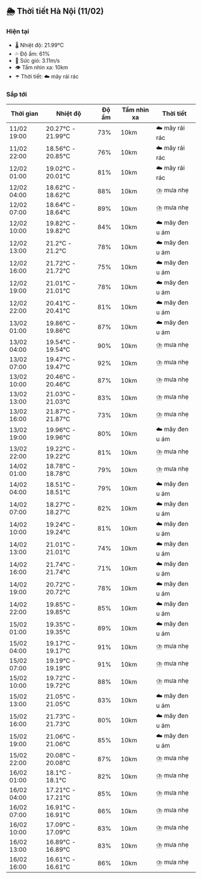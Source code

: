 ## 🌦️ Thời tiết Hà Nội (11/02)

### Hiện tại

- 🌡️ Nhiệt độ: 21.99℃
- 💦 Độ ẩm: 61%
- 💨 Sức gió: 3.11m/s
- 👁️ Tầm nhìn xa: 10km
- ☂️ Thời tiết: ☁️ mây rải rác

### Sắp tới

| Thời gian | Nhiệt độ | Độ ẩm | Tầm nhìn xa | Thời tiết |
| --- | --- | --- | --- | --- |
| 11/02 19:00 | 20.27℃ - 21.99℃ | 73% | 10km | ☁️ mây rải rác |
| 11/02 22:00 | 18.56℃ - 20.85℃ | 76% | 10km | ☁️ mây rải rác |
| 12/02 01:00 | 19.02℃ - 20.01℃ | 81% | 10km | ☁️ mây rải rác |
| 12/02 04:00 | 18.62℃ - 18.62℃ | 88% | 10km | ⛈️ mưa nhẹ |
| 12/02 07:00 | 18.64℃ - 18.64℃ | 89% | 10km | ⛈️ mưa nhẹ |
| 12/02 10:00 | 19.82℃ - 19.82℃ | 84% | 10km | ☁️ mây đen u ám |
| 12/02 13:00 | 21.2℃ - 21.2℃ | 78% | 10km | ☁️ mây đen u ám |
| 12/02 16:00 | 21.72℃ - 21.72℃ | 75% | 10km | ☁️ mây đen u ám |
| 12/02 19:00 | 21.01℃ - 21.01℃ | 78% | 10km | ☁️ mây đen u ám |
| 12/02 22:00 | 20.41℃ - 20.41℃ | 81% | 10km | ☁️ mây đen u ám |
| 13/02 01:00 | 19.86℃ - 19.86℃ | 87% | 10km | ☁️ mây đen u ám |
| 13/02 04:00 | 19.54℃ - 19.54℃ | 90% | 10km | ⛈️ mưa nhẹ |
| 13/02 07:00 | 19.47℃ - 19.47℃ | 92% | 10km | ⛈️ mưa nhẹ |
| 13/02 10:00 | 20.46℃ - 20.46℃ | 87% | 10km | ⛈️ mưa nhẹ |
| 13/02 13:00 | 21.03℃ - 21.03℃ | 83% | 10km | ⛈️ mưa nhẹ |
| 13/02 16:00 | 21.87℃ - 21.87℃ | 73% | 10km | ⛈️ mưa nhẹ |
| 13/02 19:00 | 19.96℃ - 19.96℃ | 80% | 10km | ☁️ mây đen u ám |
| 13/02 22:00 | 19.22℃ - 19.22℃ | 81% | 10km | ⛈️ mưa nhẹ |
| 14/02 01:00 | 18.78℃ - 18.78℃ | 79% | 10km | ⛈️ mưa nhẹ |
| 14/02 04:00 | 18.51℃ - 18.51℃ | 79% | 10km | ☁️ mây đen u ám |
| 14/02 07:00 | 18.27℃ - 18.27℃ | 82% | 10km | ☁️ mây đen u ám |
| 14/02 10:00 | 19.24℃ - 19.24℃ | 81% | 10km | ☁️ mây đen u ám |
| 14/02 13:00 | 21.01℃ - 21.01℃ | 74% | 10km | ☁️ mây đen u ám |
| 14/02 16:00 | 21.74℃ - 21.74℃ | 71% | 10km | ☁️ mây đen u ám |
| 14/02 19:00 | 20.72℃ - 20.72℃ | 78% | 10km | ☁️ mây đen u ám |
| 14/02 22:00 | 19.85℃ - 19.85℃ | 85% | 10km | ☁️ mây đen u ám |
| 15/02 01:00 | 19.35℃ - 19.35℃ | 89% | 10km | ☁️ mây đen u ám |
| 15/02 04:00 | 19.17℃ - 19.17℃ | 91% | 10km | ⛈️ mưa nhẹ |
| 15/02 07:00 | 19.19℃ - 19.19℃ | 91% | 10km | ⛈️ mưa nhẹ |
| 15/02 10:00 | 19.72℃ - 19.72℃ | 88% | 10km | ⛈️ mưa nhẹ |
| 15/02 13:00 | 21.05℃ - 21.05℃ | 83% | 10km | ☁️ mây đen u ám |
| 15/02 16:00 | 21.73℃ - 21.73℃ | 80% | 10km | ☁️ mây đen u ám |
| 15/02 19:00 | 21.06℃ - 21.06℃ | 85% | 10km | ☁️ mây đen u ám |
| 15/02 22:00 | 20.08℃ - 20.08℃ | 87% | 10km | ⛈️ mưa nhẹ |
| 16/02 01:00 | 18.1℃ - 18.1℃ | 82% | 10km | ⛈️ mưa nhẹ |
| 16/02 04:00 | 17.21℃ - 17.21℃ | 85% | 10km | ⛈️ mưa nhẹ |
| 16/02 07:00 | 16.91℃ - 16.91℃ | 86% | 10km | ⛈️ mưa nhẹ |
| 16/02 10:00 | 17.09℃ - 17.09℃ | 83% | 10km | ⛈️ mưa nhẹ |
| 16/02 13:00 | 16.89℃ - 16.89℃ | 83% | 10km | ⛈️ mưa nhẹ |
| 16/02 16:00 | 16.61℃ - 16.61℃ | 86% | 10km | ⛈️ mưa nhẹ |
